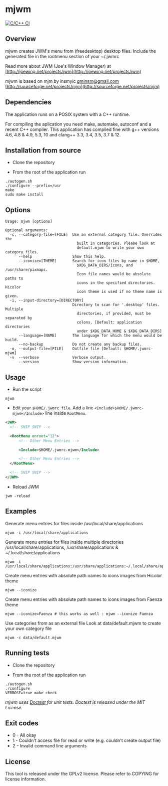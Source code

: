 mjwm
====

[![C/C++ CI](https://github.com/chiku/mjwm/actions/workflows/pipeline.yml/badge.svg)](https://github.com/chiku/mjwm/actions/workflows/pipeline.yml)

Overview
--------

mjwm creates JWM's menu from (freedesktop) desktop files. Include the generated file in the rootmenu section of your ~/.jwmrc

Read more about JWM (Joe's Window Manager) at [http://joewing.net/projects/jwm](http://joewing.net/projects/jwm)

mjwm is based on mjm by insmyic <gminsm@gmail.com> [http://sourceforge.net/projects/mjm](http://sourceforge.net/projects/mjm)

Dependencies
------------

The application runs on a POSIX system with a C++ runtime.

For compiling the aplication you need make, automake, autoconf and a recent C++ compiler. This application has compiled fine with g++ versions 4.6, 4.8 & 4.9, 5.3, 10 and clang++ 3.3, 3.4, 3.5, 3.7 & 12.

Installation from source
------------------------

* Clone the repository

* From the root of the application run
```script
./autogen.sh
./configure --prefix=/usr
make
sudo make install
```

Options
-------

```script
Usage: mjwm [options]

Optional arguments:
  -c, --category-file=[FILE]  Use an external category file. Overrides the
                                built in categories. Please look at
                                default.mjwm to write your own category files.
      --help                  Show this help.
      --iconize=[THEME]       Search for icon files by name in $HOME,
                                $XDG_DATA_DIRS/icons, and /usr/share/pixmaps.
                                Icon file names would be absolute paths to
                                icons in the specified directories. Hicolor
                                icon theme is used if no theme name is given.
  -i, --input-directory=[DIRECTORY]
                              Directory to scan for '.desktop' files. Multiple
                                directories, if provided, must be separated by
                                colons. [Default: application directories
                                under $XDG_DATA_HOME & $XDG_DATA_DIRS]
      --language=[NAME]       The language for which the menu would be build.
      --no-backup             Do not create any backup files.
  -o, --output-file=[FILE]    Outfile file [Default: $HOME/.jwmrc-mjwm]
  -v  --verbose               Verbose output.
      --version               Show version information.
```

Usage
-----

* Run the script
```script
mjwm
```

* Edit your `$HOME/.jwmrc file`. Add a line `<Include>$HOME/.jwmrc-mjwm</Include>` line inside `RootMenu`.
```xml
<JWM>
  <!-- SNIP SNIP -->

  <RootMenu onroot="12">
      <!-- Other Menu Entries -->

      <Include>$HOME/.jwmrc-mjwm</Include>

      <!-- Other Menu Entries -->
  </RootMenu>

  <!-- SNIP SNIP -->
</JWM>
```

* Reload JWM
```script
jwm -reload
```

Examples
--------

Generate menu entries for files inside /usr/local/share/applications
```script
mjwm -i /usr/local/share/applications
```

Generate menu entries for files inside multiple directories /usr/local/share/applications, /usr/share/applications
& ~/.local/share/applications
```script
mjwm -i /usr/local/share/applications:/usr/share/applications:~/.local/share/applications
```

Create menu entries with absolute path names to icons images from Hicolor theme
```script
mjwm --iconize
```

Create menu entries with absolute path names to icons images from Faenza theme
```script
mjwm --iconize=Faenza # this works as well : mjwm --iconize Faenza
```

Use categories from as an external file
Look at data/default.mjwm to create your own category file
```script
mjwm -c data/default.mjwm
```

Running tests
-------------

* Clone the repository

* From the root of the application run
```script
./autogen.sh
./configure
VERBOSE=true make check
```

_mjwm uses [Doctest](https://github.com/onqtam/doctest) for unit tests. Doctest is released under the MIT License._

Exit codes
----------

* 0 - All okay
* 1 - Couldn't access file for read or write (e.g. couldn't create output file)
* 2 - Invalid command line arguments

License
-------

This tool is released under the GPLv2 license. Please refer to COPYING for license information.
